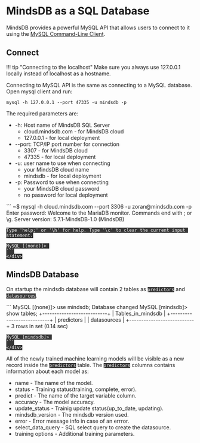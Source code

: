 # MindsDB as a SQL Database

MindsDB provides a powerful MySQL API that allows users to connect to it using the [MySQL Command-Line Client](https://dev.mysql.com/doc/refman/8.0/en/mysql.html).

## Connect

!!! tip "Connecting to the localhost"
    Make sure you always use 127.0.0.1 locally instead of localhost as a hostname.

Connecting to MySQL API is the same as connecting to a MySQL database. Open mysql client and run:

```
mysql -h 127.0.0.1 --port 47335 -u mindsdb -p 
```

The required parameters are:

* -h: Host name of MindsDB SQL Server
    * cloud.mindsdb.com - for MindsDB cloud
    * 127.0.0.1 - for local deployment
* --port: TCP/IP port number for connection
    * 3307 - for MindsDB cloud
    * 47335 - for local deployment
* -u: user name to use when connecting
    * your MindsDB cloud name
    * mindsdb - for local deployment
* -p:  Password to use when connecting
    * your MindsDB cloud password
    * no password for local deployment

 <div id="create-datasource">
      <style>
        #create-datasource code { background-color: #353535; color: #f5f5f5 }
      </style>
    ```
    ~$ mysql -h cloud.mindsdb.com --port 3306 -u zoran@mindsdb.com -p
    Enter password: 
    Welcome to the MariaDB monitor.  Commands end with ; or \g.
    Server version: 5.7.1-MindsDB-1.0 (MindsDB)

    Type 'help;' or '\h' for help. Type '\c' to clear the current input statement.

    MySQL [(none)]> 
    ```
    </div>



## MindsDB Database

On startup the mindsdb database will contain 2 tables as `predictors` and `datasources`. 
    <div id="create-datasource">
      <style>
        #create-datasource code { background-color: #353535; color: #f5f5f5 }
      </style>
    ```
    MySQL [(none)]> use mindsdb;
    Database changed
    MySQL [mindsdb]> show tables;
    +---------------------------+
    | Tables_in_mindsdb         |
    +---------------------------+
    | predictors                |
    | datasources               |
    +---------------------------+
    3 rows in set (0.14 sec)

    MySQL [mindsdb]> 
    ```
    </div>


All of the newly trained machine learning models will be visible as a new record inside the `predictors` table. The `predictors` columns contains information about each model as:

* name - The name of the model.
* status - Training status(training, complete, error).
* predict - The name of the target variable column.
* accuracy - The model accuracy.
* update_status - Trainig update status(up_to_date, updating).
* mindsdb_version - The mindsdb version used.
* error - Error message info in case of an errror.
* select_data_query - SQL select query to create the datasource.
* training options - Additional training parameters.
